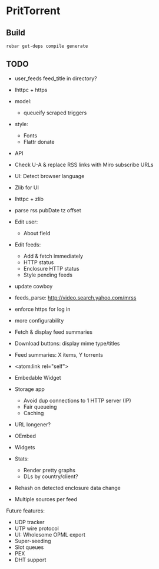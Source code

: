 PritTorrent
===========

Build
-----

```
rebar get-deps compile generate
```


TODO
----

* user_feeds feed_title in directory?
* lhttpc + https

* model:
  * queueify scraped triggers

* style:
  * Fonts
  * Flattr donate

* API

* Check U-A & replace RSS links with Miro subscribe URLs
* UI: Detect browser language
* Zlib for UI
* lhttpc + zlib
* parse rss pubDate tz offset

* Edit user:
  * About field
* Edit feeds:
  * Add & fetch immediately
  * HTTP status
  * Enclosure HTTP status
  * Style pending feeds

* update cowboy
* feeds_parse: http://video.search.yahoo.com/mrss

* enforce https for log in
* more configurability

* Fetch & display feed summaries
* Download buttons: display mime type/titles

* Feed summaries: X items, Y torrents
* <atom:link rel="self">

* Embedable Widget

* Storage app
  - Avoid dup connections to 1 HTTP server (IP)
  - Fair queueing
  - Caching
* URL longener?
* OEmbed
* Widgets

* Stats:
  - Render pretty graphs
  - DLs by country/client?

* Rehash on detected enclosure data change
* Multiple sources per feed

Future features:

* UDP tracker
* UTP wire protocol
* UI: Wholesome OPML export
* Super-seeding
* Slot queues
* PEX
* DHT support
